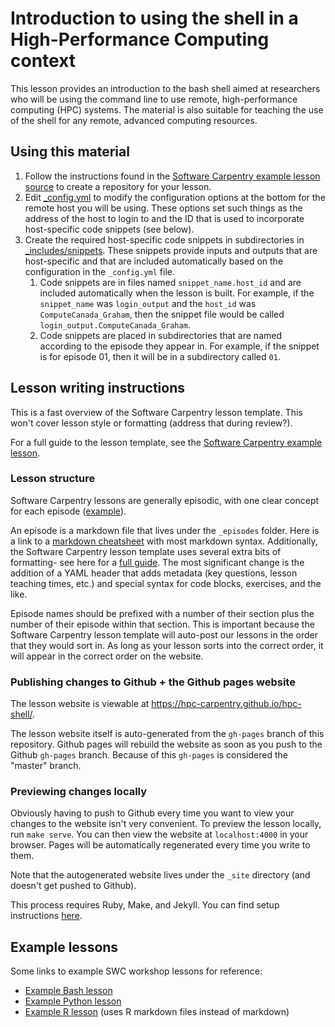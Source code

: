 # Introduction to using the shell in a High-Performance Computing context

This lesson provides an introduction to the bash shell aimed at researchers who
will be using the command line to use remote, high-performance computing (HPC)
systems. The material is also suitable for teaching the use of the shell for
any remote, advanced computing resources.


## Using this material

1. Follow the instructions found in the [Software Carpentry example lesson
   source](https://github.com/carpentries/lesson-example/) to create a
   repository for your lesson.
2. Edit [_config.yml](_config.yml) to modify the configuration options at the
   bottom for the remote host you will be using. These options set such things
   as the address of the host to login to and the ID that is used to
   incorporate host-specific code snippets (see below).
3. Create the required host-specific code snippets in subdirectories in
   [_includes/snippets](_includes/snippets). These snippets provide inputs and
   outputs that are host-specific and that are included automatically based on
   the configuration in the `_config.yml` file.
   1. Code snippets are in files named `snippet_name.host_id` and are included
      automatically when the lesson is built. For example, if the
      `snippet_name` was `login_output` and the `host_id` was
      `ComputeCanada_Graham`, then the snippet file would be called
      `login_output.ComputeCanada_Graham`.
   2. Code snippets are placed in subdirectories that are named according to
      the episode they appear in. For example, if the snippet is for episode
      01, then it will be in a subdirectory called `01`.


## Lesson writing instructions

This is a fast overview of the Software Carpentry lesson template. This won't
cover lesson style or formatting (address that during review?).

For a full guide to the lesson template, see the [Software Carpentry example
lesson](http://swcarpentry.github.io/lesson-example/).

### Lesson structure

Software Carpentry lessons are generally episodic, with one clear concept for
each episode ([example](http://swcarpentry.github.io/r-novice-gapminder/)).

An episode is a markdown file that lives under the `_episodes` folder. Here is
a link to a [markdown
cheatsheet](https://github.com/adam-p/markdown-here/wiki/Markdown-Cheatsheet)
with most markdown syntax. Additionally, the Software Carpentry lesson template
uses several extra bits of formatting- see here for a [full
guide](http://swcarpentry.github.io/lesson-example/04-formatting/). The most
significant change is the addition of a YAML header that adds metadata (key
questions, lesson teaching times, etc.) and special syntax for code blocks,
exercises, and the like.

Episode names should be prefixed with a number of their section plus the number
of their episode within that section. This is important because the Software
Carpentry lesson template will auto-post our lessons in the order that they
would sort in. As long as your lesson sorts into the correct order, it will
appear in the correct order on the website.

### Publishing changes to Github + the Github pages website

The lesson website is viewable at <https://hpc-carpentry.github.io/hpc-shell/>.

The lesson website itself is auto-generated from the `gh-pages` branch of this
repository. Github pages will rebuild the website as soon as you push to the
Github `gh-pages` branch. Because of this `gh-pages` is considered the "master"
branch.

### Previewing changes locally

Obviously having to push to Github every time you want to view your changes to
the website isn't very convenient. To preview the lesson locally, run `make
serve`. You can then view the website at `localhost:4000` in your browser.
Pages will be automatically regenerated every time you write to them.

Note that the autogenerated website lives under the `_site` directory (and
doesn't get pushed to Github).

This process requires Ruby, Make, and Jekyll. You can find setup instructions
[here](http://swcarpentry.github.io/lesson-example/setup/).

## Example lessons

Some links to example SWC workshop lessons for reference:

* [Example Bash lesson](https://github.com/swcarpentry/shell-novice)
* [Example Python lesson](https://github.com/swcarpentry/python-novice-inflammation)
* [Example R lesson](https://github.com/swcarpentry/r-novice-gapminder) (uses R markdown files
  instead of markdown)


